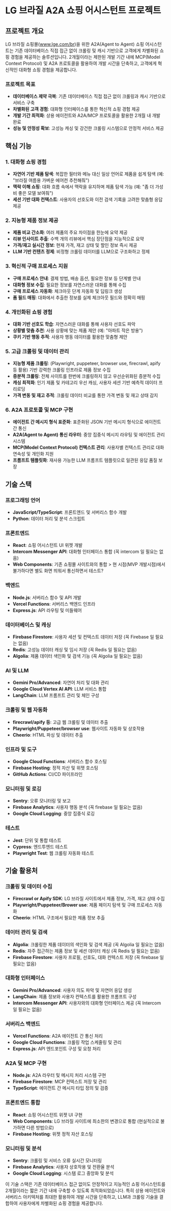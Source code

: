 # LG 브라질 A2A 쇼핑 어시스턴트 프로젝트

## 프로젝트 개요

LG 브라질 쇼핑몰(www.lge.com/br)을 위한 A2A(Agent to Agent) 쇼핑 어시스턴트는 기존 데이터베이스 직접 접근 없이 크롤링 및 캐시 기반으로 고객에게 차별화된 쇼핑 경험을 제공하는 솔루션입니다. 2개월이라는 제한된 개발 기간 내에 MCP(Model Context Protocol) 및 A2A 프로토콜을 활용하여 개발 시간을 단축하고, 고객에게 혁신적인 대화형 쇼핑 경험을 제공합니다.

### 프로젝트 목표

- **데이터베이스 제약 극복**: 기존 데이터베이스 직접 접근 없이 크롤링과 캐시 기반으로 서비스 구축
- **차별화된 고객 경험**: 대화형 인터페이스를 통한 혁신적 쇼핑 경험 제공
- **개발 기간 최적화**: 상용 에이전트와 A2A/MCP 프로토콜을 활용한 2개월 내 개발 완료
- **성능 및 안정성 확보**: 고성능 캐싱 및 강건한 크롤링 시스템으로 안정적 서비스 제공

## 핵심 기능

### 1. 대화형 쇼핑 경험

- **자연어 기반 제품 탐색**: 복잡한 필터와 메뉴 대신 일상 언어로 제품을 쉽게 탐색 (예: "브라질 여름용 가벼운 에어컨 추천해줘")
- **맥락 이해 쇼핑**: 대화 흐름 속에서 맥락을 유지하며 제품 탐색 가능 (예: "좀 더 가성비 좋은 모델 보여줘")
- **세션 기반 대화 컨텍스트**: 사용자의 선호도와 이전 검색 기록을 고려한 맞춤형 응답 제공

### 2. 지능형 제품 정보 제공

- **제품 비교 간소화**: 여러 제품의 주요 차이점을 한눈에 요약 제공
- **리뷰 인사이트 추출**: 수백 개의 리뷰에서 핵심 장단점을 지능적으로 요약
- **가격/재고 실시간 정보**: 현재 가격, 재고 상태 및 할인 정보 즉시 제공
- **LLM 기반 컨텐츠 정제**: 비정형 크롤링 데이터를 LLM으로 구조화하고 정제

### 3. 혁신적 구매 프로세스 지원

- **구매 프로세스 안내**: 결제 방법, 배송 옵션, 필요한 정보 등 단계별 안내
- **대화형 정보 수집**: 필요한 정보를 자연스러운 대화를 통해 수집
- **구매 프로세스 자동화**: 체크아웃 단계 자동화 및 딥링크 생성
- **폼 필드 매핑**: 대화에서 추출한 정보를 실제 체크아웃 필드와 정확히 매핑

### 4. 개인화된 쇼핑 경험

- **대화 기반 선호도 학습**: 자연스러운 대화를 통해 사용자 선호도 파악
- **상황별 맞춤 추천**: 사용 상황에 맞는 제품 제안 (예: "아파트 작은 방용")
- **쿠키 기반 행동 추적**: 사용자 행동 데이터를 활용한 맞춤형 제안

### 5. 고급 크롤링 및 데이터 관리

- **지능형 제품 크롤링**: (Playwright, puppeteer, browser use, firecrawl, apify 등 활용) 기반 강력한 크롤링 인프라로 제품 정보 수집
- **증분적 크롤링**: 전체 사이트를 한번에 크롤링하지 않고 우선순위화된 증분적 수집
- **캐싱 최적화**: 인기 제품 및 카테고리 우선 캐싱, 사용자 세션 기반 예측적 데이터 프리로딩
- **가격 변동 및 재고 추적**: 크롤링 데이터 비교를 통한 가격 변동 및 재고 상태 감지

### 6. A2A 프로토콜 및 MCP 구현

- **에이전트 간 메시지 형식 표준화**: 표준화된 JSON 기반 메시지 형식으로 에이전트 간 통신
- **A2A(Agent to Agent) 통신 라우터**: 중앙 집중식 메시지 라우팅 및 에이전트 관리 시스템
- **MCP(Model Context Protocol) 컨텍스트 관리**: 사용자별 컨텍스트 관리로 대화 연속성 및 개인화 지원
- **프롬프트 템플릿화**: 재사용 가능한 LLM 프롬프트 템플릿으로 일관된 응답 품질 보장

## 기술 스택

### 프로그래밍 언어

- **JavaScript/TypeScript**: 프론트엔드 및 서버리스 함수 개발
- **Python**: 데이터 처리 및 분석 스크립트

### 프론트엔드

- **React**: 쇼핑 어시스턴트 UI 위젯 개발
- **Intercom Messenger API**: 대화형 인터페이스 통합 (꼭 intercom 일 필요는 없음)
- **Web Components**: 기존 쇼핑몰 사이트와의 통합 > 현 시점(MVP 개발시점)에서 불가하다면 별도 화면 띄워서 통신하면서 테스트?

### 백엔드

- **Node.js**: 서버리스 함수 및 API 개발
- **Vercel Functions**: 서버리스 백엔드 인프라
- **Express.js**: API 라우팅 및 미들웨어

### 데이터베이스 및 캐싱

- **Firebase Firestore**: 사용자 세션 및 컨텍스트 데이터 저장 (꼭 Firebase 일 필요는 없음)
- **Redis**: 고성능 데이터 캐싱 및 임시 저장 (꼭 Redis 일 필요는 없음)
- **Algolia**: 제품 데이터 색인화 및 검색 기능 (꼭 Algolia 일 필요는 없음)

### AI 및 LLM

- **Gemini Pro/Advanced**: 자연어 처리 및 대화 관리
- **Google Cloud Vertex AI API**: LLM 서비스 통합
- **LangChain**: LLM 프롬프트 관리 및 체인 구성

### 크롤링 및 웹 자동화

- **firecrawl/apify 등**: 고급 웹 크롤링 및 데이터 추출
- **Playwright/Puppeteer/browser use**: 웹사이트 자동화 및 상호작용
- **Cheerio**: HTML 파싱 및 데이터 추출

### 인프라 및 도구

- **Google Cloud Functions**: 서버리스 함수 호스팅
- **Firebase Hosting**: 정적 자산 및 위젯 호스팅
- **GitHub Actions**: CI/CD 파이프라인

### 모니터링 및 로깅

- **Sentry**: 오류 모니터링 및 보고
- **Firebase Analytics**: 사용자 행동 분석 (꼭 firebase 일 필요는 없음)
- **Google Cloud Logging**: 중앙 집중식 로깅

### 테스트

- **Jest**: 단위 및 통합 테스트
- **Cypress**: 엔드투엔드 테스트
- **Playwright Test**: 웹 크롤링 자동화 테스트

## 기술 활용처

### 크롤링 및 데이터 수집

- **Firecrawl or Apify SDK**: LG 브라질 사이트에서 제품 정보, 가격, 재고 상태 수집
- **Playwright/Puppeteer/Brower use**: 제품 페이지 탐색 및 구매 프로세스 자동화
- **Cheerio**: HTML 구조에서 필요한 제품 정보 추출

### 데이터 관리 및 검색

- **Algolia**: 크롤링한 제품 데이터의 색인화 및 검색 제공 (꼭 Algolia 일 필요는 없음)
- **Redis**: 자주 접근하는 제품 정보 및 세션 데이터 캐싱 (꼭 Redis 일 필요는 없음)
- **Firebase Firestore**: 사용자 프로필, 선호도, 대화 컨텍스트 저장 (꼭 firebase 일 필요는 없음)

### 대화형 인터페이스

- **Gemini Pro/Advanced**: 사용자 의도 파악 및 자연어 응답 생성
- **LangChain**: 제품 정보와 사용자 컨텍스트를 활용한 프롬프트 구성
- **Intercom Messenger API**: 사용자와의 대화형 인터페이스 제공 (꼭 Intercom 일 필요는 없음)

### 서버리스 백엔드

- **Vercel Functions**: A2A 에이전트 간 통신 처리
- **Google Cloud Functions**: 크롤링 작업 스케줄링 및 관리
- **Express.js**: API 엔드포인트 구성 및 요청 처리

### A2A 및 MCP 구현

- **Node.js**: A2A 라우터 및 메시지 처리 시스템 구현
- **Firebase Firestore**: MCP 컨텍스트 저장 및 관리
- **TypeScript**: 에이전트 간 메시지 타입 정의 및 검증

### 프론트엔드 통합

- **React**: 쇼핑 어시스턴트 위젯 UI 구현
- **Web Components**: LG 브라질 사이트에 최소한의 변경으로 통합 (현실적으로 불가하면 다른 방법으로)
- **Firebase Hosting**: 위젯 정적 자산 호스팅

### 모니터링 및 분석

- **Sentry**: 크롤링 및 서비스 오류 실시간 모니터링
- **Firebase Analytics**: 사용자 상호작용 및 전환율 분석
- **Google Cloud Logging**: 시스템 로그 중앙화 및 분석

이 기술 스택은 기존 데이터베이스 접근 없이도 안정적이고 지능적인 쇼핑 어시스턴트를 2개월이라는 짧은 기간 내에 구축할 수 있도록 최적화되었습니다. 특히 상용 에이전트와 서버리스 아키텍처를 최대한 활용하여 개발 시간을 단축하고, LLM과 크롤링 기술을 결합하여 사용자에게 차별화된 쇼핑 경험을 제공합니다.
